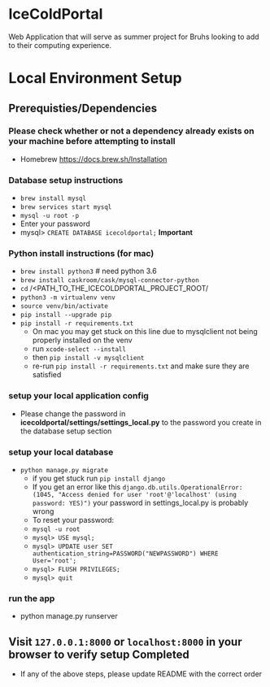 # IceColdPortal
Web Application that will serve as summer project for Bruhs looking to add to their computing experience.


# Local Environment Setup

## Prerequisties/Dependencies
### Please check whether or not a dependency already exists on your machine before attempting to install
- Homebrew https://docs.brew.sh/Installation



### Database setup instructions
- `brew install mysql`
- `brew services start mysql`
- `mysql -u root -p`
- Enter your password
- mysql> `CREATE DATABASE icecoldportal;` **Important**

### Python install instructions (for mac)
- `brew install python3` # need python 3.6
- `brew install caskroom/cask/mysql-connector-python`
- `cd` /<PATH_TO_THE_ICECOLDPORTAL_PROJECT_ROOT/
- `python3 -m virtualenv venv`
- `source venv/bin/activate`
- `pip install --upgrade pip`
- `pip install -r requirements.txt`
  - On mac you may get stuck on this line due to mysqlclient not being properly installed on the venv
  - run `xcode-select --install` 
  - then `pip install -v mysqlclient`
  - re-run `pip install -r requirements.txt` and make sure they are satisfied 

### setup your local application config
- Please change the password in **icecoldportal/settings/settings_local.py** to the password you create in the database setup section


### setup your local database
- `python manage.py migrate`
  - if you get stuck run `pip install django`
  - If you get an error like this `django.db.utils.OperationalError: (1045, "Access denied for user 'root'@'localhost' (using password: YES)")` your password in settings_local.py is probably wrong
  - To reset your password: 
  - `mysql -u root`
  - `mysql> USE mysql;`
  - `mysql> UPDATE user SET authentication_string=PASSWORD("NEWPASSWORD") WHERE User='root';`
  - `mysql> FLUSH PRIVILEGES;`
  - `mysql> quit`

### run the app
- python manage.py runserver

## Visit `127.0.0.1:8000` or `localhost:8000` in your browser to verify setup Completed
- If any of the above steps, please update README with the correct order



